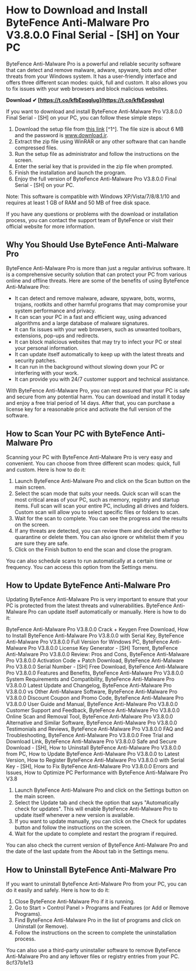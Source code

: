 # How to Download and Install ByteFence Anti-Malware Pro V3.8.0.0 Final Serial - [SH] on Your PC
 
ByteFence Anti-Malware Pro is a powerful and reliable security software that can detect and remove malware, adware, spyware, bots and other threats from your Windows system. It has a user-friendly interface and offers three different scan modes: quick, full and custom. It also allows you to fix issues with your web browsers and block malicious websites.
 
**Download ✔ [https://t.co/kfbEpqqlug](https://t.co/kfbEpqqlug)**


 
If you want to download and install ByteFence Anti-Malware Pro V3.8.0.0 Final Serial - [SH] on your PC, you can follow these simple steps:
 
1. Download the setup file from [this link](https://download.ir/bytefence-anti-malware-pro/) [^1^]. The file size is about 6 MB and the password is www.download.ir.
2. Extract the zip file using WinRAR or any other software that can handle compressed files.
3. Run the setup file as administrator and follow the instructions on the screen.
4. Enter the serial key that is provided in the zip file when prompted.
5. Finish the installation and launch the program.
6. Enjoy the full version of ByteFence Anti-Malware Pro V3.8.0.0 Final Serial - [SH] on your PC.

Note: This software is compatible with Windows XP/Vista/7/8/8.1/10 and requires at least 1 GB of RAM and 50 MB of free disk space.
 
If you have any questions or problems with the download or installation process, you can contact the support team of ByteFence or visit their official website for more information.
  
## Why You Should Use ByteFence Anti-Malware Pro
 
ByteFence Anti-Malware Pro is more than just a regular antivirus software. It is a comprehensive security solution that can protect your PC from various online and offline threats. Here are some of the benefits of using ByteFence Anti-Malware Pro:

- It can detect and remove malware, adware, spyware, bots, worms, trojans, rootkits and other harmful programs that may compromise your system performance and privacy.
- It can scan your PC in a fast and efficient way, using advanced algorithms and a large database of malware signatures.
- It can fix issues with your web browsers, such as unwanted toolbars, extensions, pop-ups and redirects.
- It can block malicious websites that may try to infect your PC or steal your personal information.
- It can update itself automatically to keep up with the latest threats and security patches.
- It can run in the background without slowing down your PC or interfering with your work.
- It can provide you with 24/7 customer support and technical assistance.

With ByteFence Anti-Malware Pro, you can rest assured that your PC is safe and secure from any potential harm. You can download and install it today and enjoy a free trial period of 14 days. After that, you can purchase a license key for a reasonable price and activate the full version of the software.
  
## How to Scan Your PC with ByteFence Anti-Malware Pro
 
Scanning your PC with ByteFence Anti-Malware Pro is very easy and convenient. You can choose from three different scan modes: quick, full and custom. Here is how to do it:

1. Launch ByteFence Anti-Malware Pro and click on the Scan button on the main screen.
2. Select the scan mode that suits your needs. Quick scan will scan the most critical areas of your PC, such as memory, registry and startup items. Full scan will scan your entire PC, including all drives and folders. Custom scan will allow you to select specific files or folders to scan.
3. Wait for the scan to complete. You can see the progress and the results on the screen.
4. If any threats are detected, you can review them and decide whether to quarantine or delete them. You can also ignore or whitelist them if you are sure they are safe.
5. Click on the Finish button to end the scan and close the program.

You can also schedule scans to run automatically at a certain time or frequency. You can access this option from the Settings menu.
  
## How to Update ByteFence Anti-Malware Pro
 
Updating ByteFence Anti-Malware Pro is very important to ensure that your PC is protected from the latest threats and vulnerabilities. ByteFence Anti-Malware Pro can update itself automatically or manually. Here is how to do it:
 
ByteFence Anti-Malware Pro V3.8.0.0 Crack + Keygen Free Download,  How to Install ByteFence Anti-Malware Pro V3.8.0.0 with Serial Key,  ByteFence Anti-Malware Pro V3.8.0.0 Full Version for Windows PC,  ByteFence Anti-Malware Pro V3.8.0.0 License Key Generator - [SH] Torrent,  ByteFence Anti-Malware Pro V3.8.0.0 Review: Pros and Cons,  ByteFence Anti-Malware Pro V3.8.0.0 Activation Code + Patch Download,  ByteFence Anti-Malware Pro V3.8.0.0 Serial Number - [SH] Free Download,  ByteFence Anti-Malware Pro V3.8.0.0 Features and Benefits,  ByteFence Anti-Malware Pro V3.8.0.0 System Requirements and Compatibility,  ByteFence Anti-Malware Pro V3.8.0.0 Latest Update and Changelog,  ByteFence Anti-Malware Pro V3.8.0.0 vs Other Anti-Malware Software,  ByteFence Anti-Malware Pro V3.8.0.0 Discount Coupon and Promo Code,  ByteFence Anti-Malware Pro V3.8.0.0 User Guide and Manual,  ByteFence Anti-Malware Pro V3.8.0.0 Customer Support and Feedback,  ByteFence Anti-Malware Pro V3.8.0.0 Online Scan and Removal Tool,  ByteFence Anti-Malware Pro V3.8.0.0 Alternative and Similar Software,  ByteFence Anti-Malware Pro V3.8.0.0 Testimonials and Reviews,  ByteFence Anti-Malware Pro V3.8.0.0 FAQ and Troubleshooting,  ByteFence Anti-Malware Pro V3.8.0.0 Free Trial and Download Link,  ByteFence Anti-Malware Pro V3.8.0.0 Safe and Secure Download - [SH],  How to Uninstall ByteFence Anti-Malware Pro V3.8.0.0 from PC,  How to Update ByteFence Anti-Malware Pro V3.8.0.0 to Latest Version,  How to Register ByteFence Anti-Malware Pro V3.8.0.0 with Serial Key - [SH],  How to Fix ByteFence Anti-Malware Pro V3.8.0.0 Errors and Issues,  How to Optimize PC Performance with ByteFence Anti-Malware Pro V3.8

1. Launch ByteFence Anti-Malware Pro and click on the Settings button on the main screen.
2. Select the Update tab and check the option that says "Automatically check for updates". This will enable ByteFence Anti-Malware Pro to update itself whenever a new version is available.
3. If you want to update manually, you can click on the Check for updates button and follow the instructions on the screen.
4. Wait for the update to complete and restart the program if required.

You can also check the current version of ByteFence Anti-Malware Pro and the date of the last update from the About tab in the Settings menu.
  
## How to Uninstall ByteFence Anti-Malware Pro
 
If you want to uninstall ByteFence Anti-Malware Pro from your PC, you can do it easily and safely. Here is how to do it:

1. Close ByteFence Anti-Malware Pro if it is running.
2. Go to Start > Control Panel > Programs and Features (or Add or Remove Programs).
3. Find ByteFence Anti-Malware Pro in the list of programs and click on Uninstall (or Remove).
4. Follow the instructions on the screen to complete the uninstallation process.

You can also use a third-party uninstaller software to remove ByteFence Anti-Malware Pro and any leftover files or registry entries from your PC.
 8cf37b1e13
 
